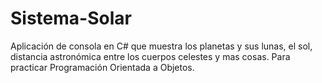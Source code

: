 # Sistema-Solar
Aplicación de consola en C# que muestra los planetas y sus lunas, el sol, distancia astronómica entre los cuerpos celestes y mas cosas. Para practicar Programación Orientada a Objetos.
